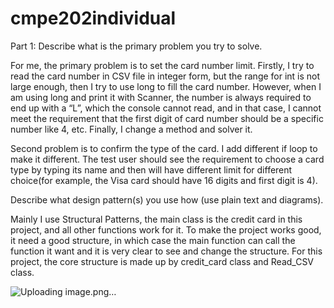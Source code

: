 # cmpe202individual

Part 1:
 Describe what is the primary problem you try to solve.

For me, the primary problem is to set the card number limit. Firstly, I try to read the card number in CSV file in integer form, but the range for int is not large enough, then I try to use long to fill the card number. However, when I am using long and print it with Scanner, the number is always required to end up with a “L”, which the console cannot read, and in that case, I cannot meet the requirement that the first digit of card number should be a specific number like 4, etc. Finally, I change a method and solver it.  

Second problem is to confirm the type of the card. I add different if loop to make it different. The test user should see the requirement to choose a card type by typing its name and then will have different limit for different choice(for example, the Visa card should have 16 digits and first digit is 4).

 Describe what design pattern(s) you use how (use plain text and diagrams).

Mainly I use Structural Patterns, the main class is the credit card in this project, and all other functions work for it. To make the project works good, it need a good structure, in which case the main function can call the function it want and it is very clear to see and change the structure. For this project, the core structure is made up by credit_card class and Read_CSV class. 



![Uploading image.png…]()
